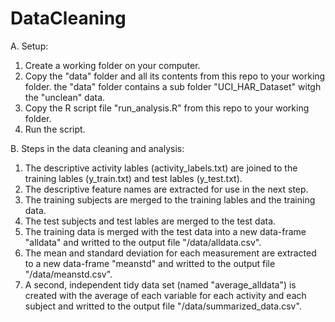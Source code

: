 # DataCleaning


A. Setup:

1. Create a working folder on your computer.
2. Copy the "data" folder and all its contents from this repo to your working folder. the "data" folder contains a sub folder "UCI_HAR_Dataset" witgh the "unclean" data.
3. Copy the R script file "run_analysis.R" from this repo to your working folder.
4. Run the script. 


B. Steps in the data cleaning and analysis:

1. The descriptive activity lables (activity_labels.txt) are joined to the training lables (y_train.txt) and test lables (y_test.txt).
2. The descriptive feature names are extracted for use in the next step.
3. The training subjects are merged to the training lables and the training data.
4. The test subjects and test lables are merged to the test data.
5. The training data is merged with the test data into a new data-frame "alldata" and writted to the output file "/data/alldata.csv".
6. The mean and standard deviation for each measurement are extracted to a new data-frame "meanstd" and writted to the output file "/data/meanstd.csv".
7. A second, independent tidy data set (named "average_alldata") is created with the average of each variable for each activity and each subject and writted to the output file "/data/summarized_data.csv".
